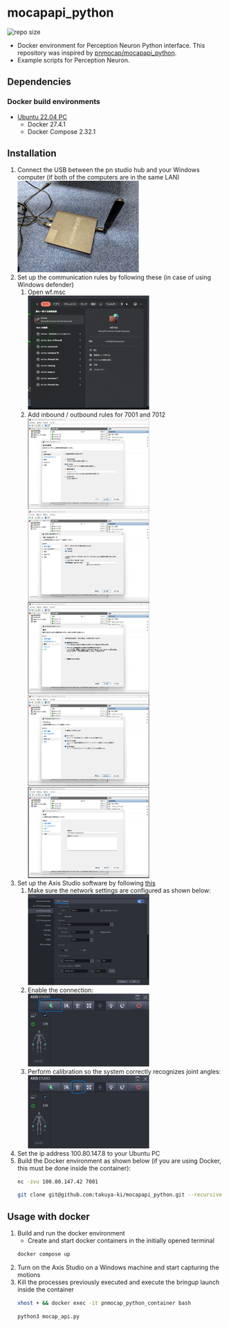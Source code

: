 # mocapapi_python

![repo size](https://img.shields.io/github/repo-size/takuya-ki/mocapapi_python)

- Docker environment for Perception Neuron Python interface. This repository was inspired by [pnmocap/mocapapi_python](https://github.com/pnmocap/mocapapi_python).
- Example scripts for Perception Neuron.

## Dependencies

### Docker build environments

- [Ubuntu 22.04 PC](https://ubuntu.com/certified/laptops?q=&limit=20&vendor=Dell&vendor=Lenovo&vendor=HP&release=22.04+LTS)
  - Docker 27.4.1
  - Docker Compose 2.32.1

## Installation

1. Connect the USB between the pn studio hub and your Windows computer (if both of the computers are in the same LAN)   
    <img src=image/access_point.jpg width=280>  
2. Set up the communication rules by following these (in case of using Windows defender)
    1. Open wf.msc<br>
    <img src=image/wf.msc.png width=280><br>
    2. Add inbound / outbound rules for 7001 and 7012<br>
    <img src=image/inbound_rule_step1.png width=280><br>
    <img src=image/inbound_rule_step2.png width=280><br>
    <img src=image/inbound_rule_step3.png width=280><br>
    <img src=image/inbound_rule_step4.png width=280><br>
    <img src=image/inbound_rule_step5.png width=280><br>
3. Set up the Axis Studio software by following [this](https://github.com/pnmocap/mocap_ros_py?tab=readme-ov-file#configure-the-motion-capture-software-axis-studio)  
    1. Make sure the network settings are configured as shown below:<br>
    <img src=image/network.png width=280><br>
    2. Enable the connection:<br>
    <img src=image/setting.png width=280><br>
    3. Perform calibration so the system correctly recognizes joint angles:<br>
    <img src=image/calibration.png width=280><br>
4. Set the ip address 100.80.147.8 to your Ubuntu PC
5. Build the Docker environment as shown below (if you are using Docker, this must be done inside the container):  
    ```bash
    nc -zvu 100.80.147.42 7001
    ```
    ```bash
    git clone git@github.com:takuya-ki/mocapapi_python.git --recursive --depth 1 && cd mocapapi_python && COMPOSE_DOCKER_CLI_BUILD=1 DOCKER_BUILDKIT=1 docker compose build --no-cache --parallel  
    ```

## Usage with docker

1. Build and run the docker environment
    - Create and start docker containers in the initially opened terminal
    ```bash
    docker compose up
    ```
2. Turn on the Axis Studio on a Windows machine and start capturing the motions
3. Kill the processes previously executed and execute the bringup launch inside the container
    ```bash
    xhost + && docker exec -it pnmocap_python_container bash
    ```
    ```bash
    python3 mocap_api.py
    ```
